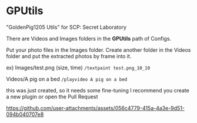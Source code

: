 # GPUtils
"GoldenPig1205 Utils" for SCP: Secret Laboratory

There are Videos and Images folders in the **GPUtils** path of Configs.

Put your photo files in the Images folder.
Create another folder in the Videos folder and put the extracted photos by frame into it.

ex)
Images/test.png (size, time)
`/textpaint test.png_10_10`

Videos/A pig on a bed
`/playvideo A pig on a bed`

this was just created, so it needs some fine-tuning
I recommend you create a new plugin or open the Pull Request

https://github.com/user-attachments/assets/056c4779-415a-4a3e-9d51-094b040707e8

